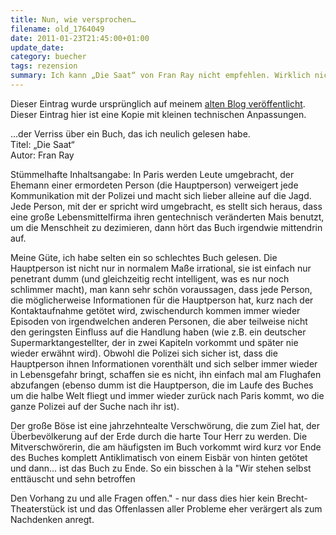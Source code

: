 ```yaml
---
title: Nun, wie versprochen…
filename: old_1764049
date: 2011-01-23T21:45:00+01:00
update_date:
category: buecher
tags: rezension
summary: Ich kann „Die Saat“ von Fran Ray nicht empfehlen. Wirklich nicht.
---
```

Dieser Eintrag wurde ursprünglich auf meinem [alten Blog veröffentlicht](https://stu.blogger.de/stories/1764049/). Dieser Eintrag hier ist eine Kopie mit kleinen technischen Anpassungen.

…der Verriss über ein Buch, das ich neulich gelesen habe.  
Titel: „Die Saat“  
Autor: Fran Ray

Stümmelhafte Inhaltsangabe: In Paris werden Leute umgebracht, der Ehemann einer ermordeten Person (die Hauptperson) verweigert jede Kommunikation mit der Polizei und macht sich lieber alleine auf die Jagd. Jede Person, mit der er spricht wird umgebracht, es stellt sich heraus, dass eine große Lebensmittelfirma ihren gentechnisch veränderten Mais benutzt, um die Menschheit zu dezimieren, dann hört das Buch irgendwie mittendrin auf.

Meine Güte, ich habe selten ein so schlechtes Buch gelesen. Die Hauptperson ist nicht nur in normalem Maße irrational, sie ist einfach nur penetrant dumm (und gleichzeitig recht intelligent, was es nur noch schlimmer macht), man kann sehr schön voraussagen, dass jede Person, die möglicherweise Informationen für die Hauptperson hat, kurz nach der Kontaktaufnahme getötet wird, zwischendurch kommen immer wieder Episoden von irgendwelchen anderen Personen, die aber teilweise nicht den geringsten Einfluss auf die Handlung haben (wie z.B. ein deutscher Supermarktangestellter, der in zwei Kapiteln vorkommt und später nie wieder erwähnt wird). Obwohl die Polizei sich sicher ist, dass die Hauptperson ihnen Informationen vorenthält und sich selber immer wieder in Lebensgefahr bringt, schaffen sie es nicht, ihn einfach mal am Flughafen abzufangen (ebenso dumm ist die Hauptperson, die im Laufe des Buches um die halbe Welt fliegt und immer wieder zurück nach Paris kommt, wo die ganze Polizei auf der Suche nach ihr ist).

Der große Böse ist eine jahrzehntealte Verschwörung, die zum Ziel hat, der Überbevölkerung auf der Erde durch die harte Tour Herr zu werden. Die Mitverschwörerin, die am häufigsten im Buch vorkommt wird kurz vor Ende des Buches komplett Antiklimatisch von einem Eisbär von hinten getötet und dann… ist das Buch zu Ende. So ein bisschen &agrave; la "Wir stehen selbst enttäuscht und sehn betroffen

Den Vorhang zu und alle Fragen offen." - nur dass dies hier kein Brecht-Theaterstück ist und das Offenlassen aller Probleme eher verärgert als zum Nachdenken anregt.
